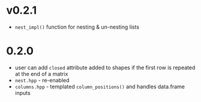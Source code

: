 # v0.2.1

* `nest_impl()` function for nesting & un-nesting lists

# 0.2.0

* user can add `closed` attribute added to shapes if the first row is repeated at the end of a matrix
* `nest.hpp` - re-enabled
* `columns.hpp` - templated `column_positions()` and handles data.frame inputs
